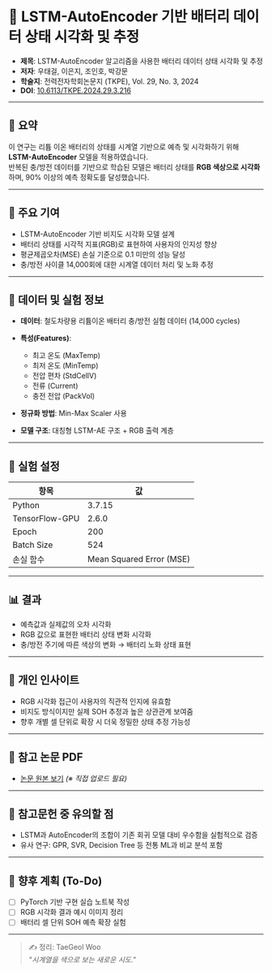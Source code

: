 # 🔋 LSTM-AutoEncoder 기반 배터리 데이터 상태 시각화 및 추정

- **제목**: LSTM-AutoEncoder 알고리즘을 사용한 배터리 데이터 상태 시각화 및 추정  
- **저자**: 우태걸, 이은지, 조인호, 박강문  
- **학술지**: 전력전자학회논문지 (TKPE), Vol. 29, No. 3, 2024  
- **DOI**: [10.6113/TKPE.2024.29.3.216](https://doi.org/10.6113/TKPE.2024.29.3.216)  

---

## 📌 요약

이 연구는 리튬 이온 배터리의 상태를 시계열 기반으로 예측 및 시각화하기 위해 **LSTM-AutoEncoder** 모델을 적용하였습니다.  
반복된 충/방전 데이터를 기반으로 학습된 모델은 배터리 상태를 **RGB 색상으로 시각화**하며, 90% 이상의 예측 정확도를 달성했습니다.

---

## 🔑 주요 기여

- LSTM-AutoEncoder 기반 비지도 시각화 모델 설계
- 배터리 상태를 시각적 지표(RGB)로 표현하여 사용자의 인지성 향상
- 평균제곱오차(MSE) 손실 기준으로 0.1 미만의 성능 달성
- 충/방전 사이클 14,000회에 대한 시계열 데이터 처리 및 노화 추정

---

## 🔬 데이터 및 실험 정보

- **데이터**: 철도차량용 리튬이온 배터리 충/방전 실험 데이터 (14,000 cycles)
- **특성(Features)**:  
  - 최고 온도 (MaxTemp)  
  - 최저 온도 (MinTemp)  
  - 전압 편차 (StdCellV)  
  - 전류 (Current)  
  - 충전 전압 (PackVol)

- **정규화 방법**: Min-Max Scaler 사용  
- **모델 구조**: 대칭형 LSTM-AE 구조 + RGB 출력 계층

---

## 🧪 실험 설정

| 항목 | 값 |
|------|-----|
| Python | 3.7.15 |
| TensorFlow-GPU | 2.6.0 |
| Epoch | 200 |
| Batch Size | 524 |
| 손실 함수 | Mean Squared Error (MSE) |

---

## 📊 결과

- 예측값과 실제값의 오차 시각화
- RGB 값으로 표현한 배터리 상태 변화 시각화
- 충/방전 주기에 따른 색상의 변화 → 배터리 노화 상태 표현

---

## 🧠 개인 인사이트

- RGB 시각화 접근이 사용자의 직관적 인지에 유효함
- 비지도 방식이지만 실제 SOH 추정과 높은 상관관계 보여줌
- 향후 개별 셀 단위로 확장 시 더욱 정밀한 상태 추정 가능성

---

## 📎 참고 논문 PDF

- [논문 원본 보기](../LSTM-AutoEncoder_Battery_Visualization/LSTM-AutoEncoder_논문.pdf) *(※ 직접 업로드 필요)*

---

## 🧩 참고문헌 중 유의할 점

- LSTM과 AutoEncoder의 조합이 기존 회귀 모델 대비 우수함을 실험적으로 검증
- 유사 연구: GPR, SVR, Decision Tree 등 전통 ML과 비교 분석 포함

---

## 📌 향후 계획 (To-Do)

- [ ] PyTorch 기반 구현 실습 노트북 작성
- [ ] RGB 시각화 결과 예시 이미지 정리
- [ ] 배터리 셀 단위 SOH 예측 확장 실험

---

> ✍️ 정리: TaeGeol Woo  
> _"시계열을 색으로 보는 새로운 시도."_  
